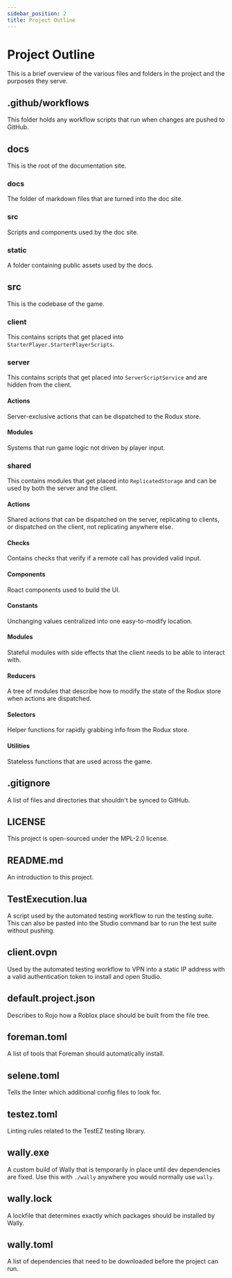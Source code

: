 ```yaml
---
sidebar_position: 2
title: Project Outline
---
```


# Project Outline

This is a brief overview of the various files and folders in the project and the purposes they serve.

## .github/workflows

This folder holds any workflow scripts that run when changes are pushed to GitHub.

## docs

This is the root of the documentation site.

### docs

The folder of markdown files that are turned into the doc site.

### src

Scripts and components used by the doc site.

### static

A folder containing public assets used by the docs.

## src

This is the codebase of the game.

### client

This contains scripts that get placed into `StarterPlayer.StarterPlayerScripts`.

### server

This contains scripts that get placed into `ServerScriptService` and are hidden from the client.

#### Actions

Server-exclusive actions that can be dispatched to the Rodux store.

#### Modules

Systems that run game logic not driven by player input.

### shared

This contains modules that get placed into `ReplicatedStorage` and can be used by both the server and the client.

#### Actions

Shared actions that can be dispatched on the server, replicating to clients, or dispatched on the client, not replicating anywhere else.

#### Checks

Contains checks that verify if a remote call has provided valid input.

#### Components

Roact components used to build the UI.

#### Constants

Unchanging values centralized into one easy-to-modify location.

#### Modules

Stateful modules with side effects that the client needs to be able to interact with.

#### Reducers

A tree of modules that describe how to modify the state of the Rodux store when actions are dispatched.

#### Selectors

Helper functions for rapidly grabbing info from the Rodux store.

#### Utilities

Stateless functions that are used across the game.

## .gitignore

A list of files and directories that shouldn't be synced to GitHub.

## LICENSE

This project is open-sourced under the MPL-2.0 license.

## README.md

An introduction to this project.

## TestExecution.lua

A script used by the automated testing workflow to run the testing suite. This can also be pasted into the Studio command bar to run the test suite without pushing.

## client.ovpn

Used by the automated testing workflow to VPN into a static IP address with a valid authentication token to install and open Studio.

## default.project.json

Describes to Rojo how a Roblox place should be built from the file tree.

## foreman.toml

A list of tools that Foreman should automatically install.

## selene.toml

Tells the linter which additional config files to look for.

## testez.toml

Linting rules related to the TestEZ testing library.

## wally.exe

A custom build of Wally that is temporarily in place until dev dependencies are fixed. Use this with `./wally` anywhere you would normally use `wally`.

## wally.lock

A lockfile that determines exactly which packages should be installed by Wally.

## wally.toml

A list of dependencies that need to be downloaded before the project can run.